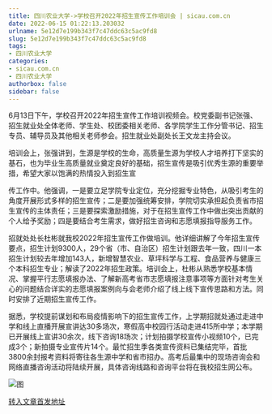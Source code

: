 ```yaml
---
title: 四川农业大学->学校召开2022年招生宣传工作培训会 | sicau.com.cn
date: 2022-06-15 01:22:13.203032
urlname: 5e12d7e199b343f7c47ddc63c5ac9fd8
slug: 5e12d7e199b343f7c47ddc63c5ac9fd8
tags: 
- 四川农业大学
categories:
- sicau.com.cn
- 四川农业大学
authorbox: false
sidebar: false
---
```

6月13日下午，学校召开2022年招生宣传工作培训视频会。校党委副书记张强、招生就业处全体老师、学生处、校团委相关老师、各学院学生工作分管书记、招生专员、辅导员及其他相关老师参会。招生就业处副处长王文龙主持会议。  

培训会上，张强讲到，生源是学校的生命，高质量生源为学校人才培养打下坚实的基石，也为毕业生高质量就业奠定良好的基础，招生宣传是吸引优秀生源的重要举措，希望大家以饱满的热情投入到招生宣
<!--more-->
传工作中。他强调，一是要立足学院专业定位，充分挖掘专业特色，从吸引考生的角度开展形式多样的招生宣传；二是要加强统筹安排，学院切实承担起负责省市招生宣传的主体责任；三是要探索激励措施，对于在招生宣传工作中做出突出贡献的个人给予奖励；四是要结合考生需求，做好招生咨询和志愿填报指导服务工作。

招就处处长杜彬就我校2022年招生宣传工作做培训。他详细讲解了今年招生宣传要点，招生计划9300人，29个省（市、自治区）招生计划跟去年一致，四川一本招生计划较去年增加143人，新增智慧农业、草坪科学与工程、食品营养与健康三个本科招生专业；解读了2022年招生政策。培训会上，杜彬从熟悉学校基本情况、掌握平行志愿填报办法、了解新高考省市志愿填报注意事项等方面针对考生关心的问题结合详实的志愿填报案例向与会老师介绍了线上线下宣传思路和方法。同时安排了近期招生宣传工作。

据悉，学校提前谋划和布局疫情影响下的招生宣传工作，上学期招就处通过走进中学和线上直播开展宣讲达30多场次，寒假高中校园行活动走进415所中学；本学期已开展线上宣讲30余次，线下咨询18场次；计划拍摄学校宣传小视频10个，已完成3个；新拍摄专业宣传片14个。最忙招生季各类宣传资料已集结完毕，首批3800余封报考资料将寄往各生源中学和省市招办。高考后最集中的现场咨询会和网络直播咨询活动将陆续开展，具体咨询线路和咨询平台将在我校招生网公布。

![图](https://news.sicau.edu.cn/__local/A/CC/60/461E5C7BAAA42CEB28B7CD093AF_A13ABD3F_18829.png)

[转入文章首发地址](https://news.sicau.edu.cn/info/1078/68362.htm)